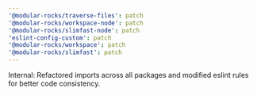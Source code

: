 ```yaml
---
'@modular-rocks/traverse-files': patch
'@modular-rocks/workspace-node': patch
'@modular-rocks/slimfast-node': patch
'eslint-config-custom': patch
'@modular-rocks/workspace': patch
'@modular-rocks/slimfast': patch
---
```


Internal: Refactored imports across all packages and modified eslint rules for better code consistency.
